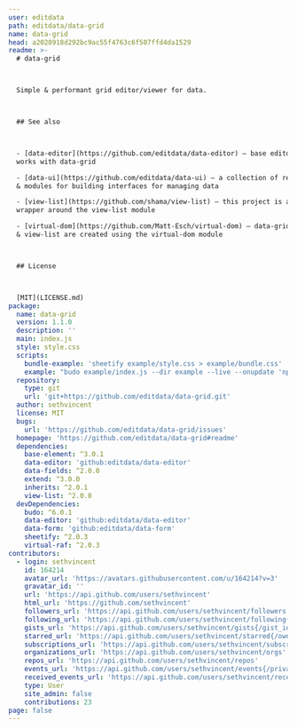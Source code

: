 ```yaml
---
user: editdata
path: editdata/data-grid
name: data-grid
head: a2028918d292bc9ac55f4763c6f507ffd4da1529
readme: >-
  # data-grid



  Simple & performant grid editor/viewer for data.



  ## See also



  - [data-editor](https://github.com/editdata/data-editor) – base editor that
  works with data-grid

  - [data-ui](https://github.com/editdata/data-ui) – a collection of resources
  & modules for building interfaces for managing data

  - [view-list](https://github.com/shama/view-list) – this project is a thin
  wrapper around the view-list module

  - [virtual-dom](https://github.com/Matt-Esch/virtual-dom) – data-grid
  & view-list are created using the virtual-dom module



  ## License



  [MIT](LICENSE.md)
package:
  name: data-grid
  version: 1.1.0
  description: ''
  main: index.js
  style: style.css
  scripts:
    bundle-example: 'sheetify example/style.css > example/bundle.css'
    example: "budo example/index.js --dir example --live --onupdate 'npm run bundle-example'"
  repository:
    type: git
    url: 'git+https://github.com/editdata/data-grid.git'
  author: sethvincent
  license: MIT
  bugs:
    url: 'https://github.com/editdata/data-grid/issues'
  homepage: 'https://github.com/editdata/data-grid#readme'
  dependencies:
    base-element: ^3.0.1
    data-editor: 'github:editdata/data-editor'
    data-fields: ^2.0.0
    extend: ^3.0.0
    inherits: ^2.0.1
    view-list: ^2.0.0
  devDependencies:
    budo: ^6.0.1
    data-editor: 'github:editdata/data-editor'
    data-form: 'github:editdata/data-form'
    sheetify: ^2.0.3
    virtual-raf: ^2.0.3
contributors:
  - login: sethvincent
    id: 164214
    avatar_url: 'https://avatars.githubusercontent.com/u/164214?v=3'
    gravatar_id: ''
    url: 'https://api.github.com/users/sethvincent'
    html_url: 'https://github.com/sethvincent'
    followers_url: 'https://api.github.com/users/sethvincent/followers'
    following_url: 'https://api.github.com/users/sethvincent/following{/other_user}'
    gists_url: 'https://api.github.com/users/sethvincent/gists{/gist_id}'
    starred_url: 'https://api.github.com/users/sethvincent/starred{/owner}{/repo}'
    subscriptions_url: 'https://api.github.com/users/sethvincent/subscriptions'
    organizations_url: 'https://api.github.com/users/sethvincent/orgs'
    repos_url: 'https://api.github.com/users/sethvincent/repos'
    events_url: 'https://api.github.com/users/sethvincent/events{/privacy}'
    received_events_url: 'https://api.github.com/users/sethvincent/received_events'
    type: User
    site_admin: false
    contributions: 23
page: false
---
```



